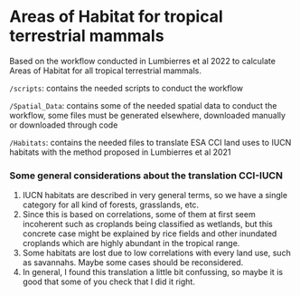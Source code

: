 # Areas of Habitat for tropical terrestrial mammals

Based on the workflow conducted in Lumbierres et al 2022 to calculate Areas of Habitat for all tropical terrestrial mammals.

`/scripts`: contains the needed scripts to conduct the workflow

`/Spatial_Data`: contains some of the needed spatial data to conduct the workflow, some files must be generated elsewhere, downloaded manually or downloaded through code

`/Habitats`: contains the needed files to translate ESA CCI land uses to IUCN habitats with the method proposed in Lumbierres et al 2021

### Some general considerations about the translation CCI-IUCN

1. IUCN habitats are described in very general terms, so we have a single category for all kind of forests, grasslands, etc.
2. Since this is based on correlations, some of them at first seem incoherent such as croplands being classified as wetlands, but this concrete case might be explained by rice fields and other inundated croplands which are highly abundant in the tropical range.
3. Some habitats are lost due to low correlations with every land use, such as savannahs. Maybe some cases should be reconsidered.
4. In general, I found this translation a little bit confussing, so maybe it is good that some of you check that I did it right.
